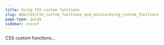 ```yaml
---
title: Using CSS custom functions
slug: Web/CSS/CSS_custom_functions_and_mixins/Using_custom_functions
page-type: guide
sidebar: cssref
---
```


CSS custom functions...
